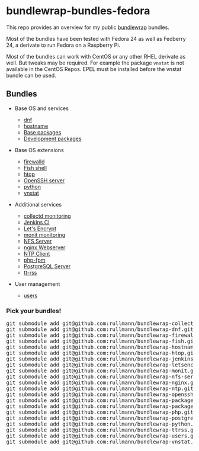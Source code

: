# bundlewrap-bundles-fedora

This repo provides an overview for my public [bundlewrap](http://bundlewrap.org/) bundles.

Most of the bundles have been tested with Fedora 24 as well as Fedberry 24, a derivate to run Fedora on a Raspberry Pi.

Most of the bundles can work with CentOS or any other RHEL derivate as well.
But tweaks may be required. For example the package `vnstat` is not available in the CentOS Repos. EPEL must be installed before the vnstat bundle can be used.

## Bundles

* Base OS and services
  * [dnf](https://github.com/rullmann/bundlewrap-dnf)
  * [hostname](https://github.com/rullmann/bundlewrap-hostname)
  * [Base packages](https://github.com/rullmann/bundlewrap-packages-base)
  * [Development packages](https://github.com/rullmann/bundlewrap-packages-development)

* Base OS extensions
  * [firewalld](https://github.com/rullmann/bundlewrap-firewalld)
  * [Fish shell](https://github.com/rullmann/bundlewrap-fish)
  * [htop](https://github.com/rullmann/bundlewrap-htop)
  * [OpenSSH server](https://github.com/rullmann/bundlewrap-openssh)
  * [python](https://github.com/rullmann/bundlewrap-python)
  * [vnstat](https://github.com/rullmann/bundlewrap-vnstat)

* Additional services
  * [collectd monitoring](https://github.com/rullmann/bundlewrap-collectd)
  * [Jenkins CI](https://github.com/rullmann/bundlewrap-jenkins)
  * [Let's Encrypt](https://github.com/rullmann/bundlewrap-letsencrypt)
  * [monit monitoring](https://github.com/rullmann/bundlewrap-monit)
  * [NFS Server](https://github.com/rullmann/bundlewrap-nfs-server)
  * [nginx Webserver](https://github.com/rullmann/bundlewrap-nginx)
  * [NTP Client](https://github.com/rullmann/bundlewrap-ntp)
  * [php-fpm](https://github.com/rullmann/bundlewrap-php)
  * [PostgreSQL Server](https://github.com/rullmann/bundlewrap-postgresql)
  * [tt-rss](https://github.com/rullmann/bundlewrap-ttrss)

* User management
  * [users](https://github.com/rullmann/bundlewrap-users)

### Pick your bundles!

<pre>
git submodule add git@github.com:rullmann/bundlewrap-collectd.git bundles/collectd
git submodule add git@github.com:rullmann/bundlewrap-dnf.git bundles/dnf
git submodule add git@github.com:rullmann/bundlewrap-firewalld.git bundles/firewalld
git submodule add git@github.com:rullmann/bundlewrap-fish.git bundles/fish
git submodule add git@github.com:rullmann/bundlewrap-hostname.git bundles/hostname
git submodule add git@github.com:rullmann/bundlewrap-htop.git bundles/htop
git submodule add git@github.com:rullmann/bundlewrap-jenkins.git bundles/jenkins
git submodule add git@github.com:rullmann/bundlewrap-letsencrypt.git bundles/letsencrypt
git submodule add git@github.com:rullmann/bundlewrap-monit.git bundles/monit
git submodule add git@github.com:rullmann/bundlewrap-nfs-server.git bundles/nfs-server
git submodule add git@github.com:rullmann/bundlewrap-nginx.git bundles/nginx
git submodule add git@github.com:rullmann/bundlewrap-ntp.git bundles/ntp
git submodule add git@github.com:rullmann/bundlewrap-openssh.git bundles/openssh
git submodule add git@github.com:rullmann/bundlewrap-packages-base.git bundles/packages-base
git submodule add git@github.com:rullmann/bundlewrap-packages-development.git bundles/packages-development
git submodule add git@github.com:rullmann/bundlewrap-php.git bundles/php
git submodule add git@github.com:rullmann/bundlewrap-postgresql.git bundles/postgresql
git submodule add git@github.com:rullmann/bundlewrap-python.git bundles/python
git submodule add git@github.com:rullmann/bundlewrap-ttrss.git bundles/tt-rss
git submodule add git@github.com:rullmann/bundlewrap-users.git bundles/users
git submodule add git@github.com:rullmann/bundlewrap-vnstat.git bundles/vnstat
</pre>
